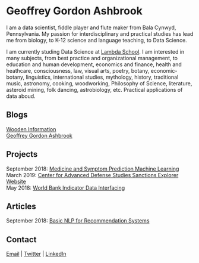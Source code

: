 # Geoffrey Gordon Ashbrook

I am a data scientist, fiddle player and flute maker from Bala Cynwyd, Pennsylvania. My passion for interdisciplinary and practical studies has lead me from biology, to K-12 science and language teaching, to Data Science. 

I am currently studing Data Science at [Lambda School](https://lambdaschool.com/). I am interested in many subjects, from best practice and organizational management, to education and human development, economics and finance, health and heathcare, consciousness, law, visual arts, poetry, botany, economic-botany, linguistics, international studies, mythology, history, traditional music, astronomy, cooking, woodworking, Philosophy of Science, literature, asteroid mining, folk dancing, astrobiology, etc. Practical applications of data aboud.

## Blogs
[Wooden Information](https://medium.com/wooden-information/)  
[Geoffrey Gordon Ashbrook](https://medium.com/@GeoffreyGordonAshbrook/)  

## Projects
September 2018: [Medicine and Symptom Prediction Machine Learning](https://)  
March 2019: [Center for Advanced Defense Studies Sanctions Explorer Website](https://)  
May 2018: [World Bank Indicator Data Interfacing](https://)  

## Articles
September 2018: [Basic NLP for Recommendation Systems](https://colab.research.google.com/drive/1n0QHVKLmjHhb1J0PVumoxq58-1OevP5b)  

## Contact
[Email](mailto:geoffreygordonashbrook@gmail.com) \| [Twitter](https://twitter.com/GG_Ashbrook) \| [LinkedIn](https://www.linkedin.com/in/geoffrey-gordon-ashbrook//)  
